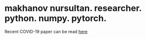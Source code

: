 # makhanov nursultan. researcher. python. numpy. pytorch.
Recent COVID-19 paper can be read <a href="https://github.com/makhanov/makhanov.github.io/blob/master/Coronavirus_paper.pdf">here</a>
